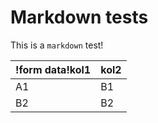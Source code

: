 # Markdown tests

This is a `markdown` test!

|!form data!kol1|kol2|
|------|------|
|A1|B1|
|B2|B2|
